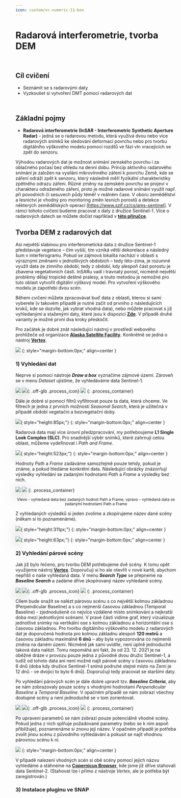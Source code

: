```yaml
---
icon: custom/vc-numeric-11-box
---
```


<style>
  .md-typeset__scrollwrap {text-align: center ;}
  table th {text-align: center !important;}
  table td {text-align: center !important;}
  h2 {font-weight:700 !important;}                                                                   /* Pokus – zmena formatu nadpisu 2 */
  figcaption {font-size:12px;margin-top:5px !important;text-align:center;line-height:1.2em;}         /* Formatovani Popisku obrazku */
  hr.l1 {background-color:var(--md-primary-fg-color);height:2px;margin-bottom:3em !important;}       /* Formatovani Break Line – LEVEL 1 */
  img,iframe {filter:drop-shadow(0 10px 16px rgba(0,0,0,0.2)) drop-shadow(0 6px 20px rgba(0,0,0,0.2)) !important; object-fit:contain;} /* Stin pod obrazky a videi */

  /* TLACITKA */
  .md-button {text-align:center;transition: all .1s ease-in-out !important;}  /* Button – zarovnani textu */
  .md-button:hover {transform: scale(1.04);opacity:.8;background-color:var(--md-primary-fg-color) !important;border-color:var(--md-primary-fg-color) !important;color:var(--md-primary-bg-color) !important;/*filter: brightness(80%);*/}            /* Button Hover – animace zvetseni a zmeny barvy */
  .md-button:focus {opacity:.8;background-color:var(--md-primary-fg-color) !important;border-color:var(--md-primary-fg-color) !important;color:var(--md-primary-bg-color) !important;}                                                                /* Button Focus – stejny vzhled jako hover */
  .url-name {line-height:1.2;/*padding-top:5px !important;*/}                 /* Button s URL */
  .url-name span:first-child {font-size:.7em; font-weight:300;}               /* Button s URL – format*/
  .url-name span.twemoji {vertical-align:-0px;}                               /* Button s URL – zarovnani ikony*/
  .md-button.button_smaller {font-size:smaller; padding:1px 5px;}             /* Mensi button (bez URL) */

  /* FLEXBOXY */
  .process_container {display:flex !important; justify-content:center; align-items:center; column-gap:calc((100vw * 0.03) - 6px);} /* Kontejner pro content = FlexBox */
  .process_container div {display:flex;}                                                                                           /* Obsah (obrazky a sipky) */
  .process_container .process_icon {width:/*40px*/calc((100vw * 0.01) + 25px); flex-shrink:0;filter:none !important;}              /* Velikost ikony (bacha na mobily) */
  .process_container img {max-height:600px; display:flex;}                                    /* Obrazky ve flexboxech maji maximalni vysku */
</style>

# Radarová interferometrie, tvorba DEM

<hr class="l1">

## Cíl cvičení

- Seznámit se s radarovými daty
- Vyzkoušet si vytvoření DMT pomocí radarových dat

<hr class="l1">

## Základní pojmy

- **Radarová interferometrie (InSAR - Interferometric Synthetic Aperture Radar)** - jedná se o radarovou metodu, která využívá dvou nebo více radarových snímků ke sledování deformací povrchu nebo pro tvorbu digitálního výškového modelu pomocí rozdílů ve fázi vln vracejících se zpět do senzoru.

Výhodou radarových dat je možnost snímání zemského povrchu i za oblačného počasí bez ohledu na denní dobu. Princip aktivního radarového snímání je založen na vysílání mikrovlnného záření k povrchu Země, kde se záření odráží zpět k senzoru, který následně měří fyzikální charakteristiky zpětného odrazu záření. Různé změny na zemském povrchu se projeví v charakteru odraženého záření, proto je možné radarové snímání využít např. při povodních či sesuvech půdy téměř v reálném čase. V oboru zemědělství a lesnictví je vhodný pro monitoring změn lesních porostů a detekce některých zemědělských operací [<a href="https://www.szif.cz/cs/ams-sentinel" target="_blank">https://www.szif.cz/cs/ams-sentinel</a>]. V rámci tohoto cvičení budeme pracovat s daty z družice Sentinel-1. Více o radarových datech se můžete dočíst například v <a href="https://geo.fsv.cvut.cz/vyuka/155dprz/Handbook_Precourse_Sentinel-1.pdf" target="_blank"> **této příručce**</a>.

## Tvorba DEM z radarových dat

Asi největší slabinou pro interferometická data z družice Sentinel-1 představuje vegetace – čím vyšší, tím vzniká větší dekorelace a následný šum v interferogramu. Pokud se zájmová lokalita nachází v oblasti s výraznými změnami v jednotlivých obdobích – tedy léto-zima, je rozumné využít data ze zimního období, tedy z období, kdy alespoň část porostu je zbavena vegetativních částí. InSARu vadí i travnatý porost, nicméně největší problémy dělají tropické deštné pralesy, a touto metodou je nemožné pro tuto oblast vytvořit digitální výškový model. Pro vytvoření výškového modelu je zapotřebí dvou scén.

Během cvičení můžete zpracovávat buď data z oblasti, kterou si sami vyberete (v takovém případě je nutné začít od prvního z následujících kroků, kde se dozvíte, jak vybrat vhodná data), nebo můžete pracovat s již vyhledanými a staženými daty, které jsou k dispozici <a href="https://geo.fsv.cvut.cz/vyuka/155dprz/cv7/data_cv7.zip" target="_blank"> **Zde**</a>. V případě druhé varianty je možné první dva kroky přeskočit.

Pro začátek je dobré znát následující nástroj v prostředí webového prohlížeče od organizace <a href="https://asf.alaska.edu/" target="_blank"> **Alaska Satellite Facility**</a>. Konkrétně se jedná o nástroj <a href="https://search.asf.alaska.edu/#/" target="_blank"> **Vertex**</a>.

![](../assets/cviceni11/01_vertex.png)
{: style="margin-bottom:0px;" align=center }

### 1) Vyhledání dat

Neprve si pomocí nástroje ***Draw a box*** vyznačíme zájmové území. Zároveň se v menu *Dataset* ujistíme, že vyhledáváme data Sentinel-1.

![](../assets/cviceni11/02_draw_a_box.png)
![](../assets/arrow.svg){: .off-glb .process_icon}
![](../assets/cviceni11/03_box.png)
{: .process_container}

Dále je dobré si pomocí filtrů vyfiltrovat pouze ta data, která chceme. Ve filtrech je jedna z prvních možností *Seasonal Search*, která je užitečná v případě období vegetační a bezvegetační doby.

![](../assets/cviceni11/04_filters.png){ style="height:85px;"}
{: style="margin-bottom:0px;" align=center }

Radarová data mají více úrovní předzpracování, my potřeboujeme **L1 Single Look Complex (SLC)**. Pro snadnější výběr snímků, které zahrnují celou oblast, můžeme vydefinovat i *Path and Frame*.

![](../assets/cviceni11/05_set_filters.png){ style="height:523px;"}
{: style="margin-bottom:0px;" align=center }

Hodnoty *Path* a *Frame* zadáváme samozřejmě pouze tehdy, pokud je známe, a pokud hledáme konkrétní data. Následující obrázky znázorňují výsledky vyhledání se zadanými hodnotami *Path* a *Frame* a výsledky bez nich.

![](../assets/cviceni11/06_no_path.png)
![](../assets/cviceni11/07_with_path.png)
{: .process_container}
<figcaption>Vlevo - vyhledaná data bez zadaných hodnot Path a Frame, vpravo - vyhledaná data se zadanými hodnotami Path a Frame</figcaption>

Z vyhledaných výsledků si jeden zvolíme a zkopírujeme název dané scény (někam si to poznamenáme).

![](../assets/cviceni11/08_searched_data.png){ style="height:311px;"}
{: style="margin-bottom:0px;" align=center }

![](../assets/cviceni11/09_copy_name.png){ style="height:63px;"}
{: style="margin-bottom:0px;" align=center }

### 2) Vyhledání párové scény

Jak již bylo řečeno, pro tvorbu DEM potřebujeme dvě scény. K tomu opět využijeme nástroj <a href="https://search.asf.alaska.edu/#/" target="_blank"> **Vertex**</a>. Doporučuji si ho ale otevřít v nové kartě, abychom nepřišli o naše vyhledaná data. V menu ***Search Type*** se přepneme na ***Baseline Search*** a zadáme dříve zkopírovaný název vyhledané scény.

![](../assets/cviceni11/10_search_type.png)
![](../assets/arrow.svg){: .off-glb .process_icon}
![](../assets/cviceni11/11_baseline_search.png)
{: .process_container}

Cílem bude snažit se nalézt párovou scénu s co největší kolmou základnou (Perpendicular Baseline) a s co nejmenší časovou základnou (Temporal Baseline) - zjednodušeně co nejvíce vzdálené místo snímkování a nejkratší doba mezi jednotlivými scénami. V pravé části vidíme graf, který vizualizuje jednotlivé snímky na vertikální ose s kolmou základnou a horizontální ose s časovou základnou. Pro tvorbu digitálního výškového modelu z radarových dat je doporučená hodnota pro kolmou základnu alespoň **120 metrů** a časovou základnu maximálně **6 dnů** – aby byla vypozorována co nejmenší změna na daném území. Nicméně jak sami uvidíte, není úplně jednoduché taková data nalézt. Tomu nepomáhá ani fakt, že od 23. 12. 2021 je na oběžné dráze v provozu pouze jedna z původně dvou družic Sentinel-1, a tudíž od tohoto data ani není možné najít párové scény s časovou základnou 6 dnů (doba kdy družice Sentinel-1 snímá podruhé stejné místo na Zemi je 12 dnů - ve dvojici to bylo 6 dnů). Doporučuji tedy pracovat se staršími daty.

Po vyhledání párových scén je dále dobré upravit tzv. ***Baseline Criteria***, aby se nám zobrazovaly pouze scény s vhodnými hodnotami *Perpendicular Baseline* a *Temporal Baseline*. V opačném případě se nám zobrazí všechny dostupné scény a není jednoduché se v tom zorientovat.

![](../assets/cviceni11/12_baseline_graph.png)
![](../assets/arrow.svg){: .off-glb .process_icon}
![](../assets/cviceni11/13_baseline_criteria.png)
{: .process_container}

Po upravení parametrů se nám zobrazí pouze potenciálně vhodné scény. Pokud jedna z nich splňuje požadované parametry (nebo se k nim aspoň přibližuje), poznamenáme si znovu její název. V opačném případě je potřeba zvolit jinou scénu z původního vyhledávání a pokusit se najít vhodnou párovnou scénu k ní.

![](../assets/cviceni11/14_pair_scene.png)
{: style="margin-bottom:0px;" align=center }

V případě nalezení vhodných scén si obě scény pomocí jejich názvu vyhledáme a stáhneme na <a href="https://dataspace.copernicus.eu/browser" target="_blank"> **Copernicus Browser**</a>, kde jsme již dříve stahovali data Sentinel-2. (Stahovat lze i přímo z nástroje *Vertex*, ale je potřeba být zaregistrován.)

### 3) Instalace pluginu ve SNAP